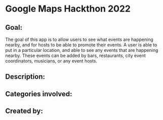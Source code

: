 # Google Maps Hackthon 2022

## Goal:
The goal of this app is to allow users to see what events are happening nearby, and for hosts to be able to promote their events.  A user is able to put in a particular location, and able to see any events that are happening nearby.  These events can be added by bars, restaurants, city event coordinators, musicians, or any event hosts.

## Description:

## Categories involved:

## Created by:
